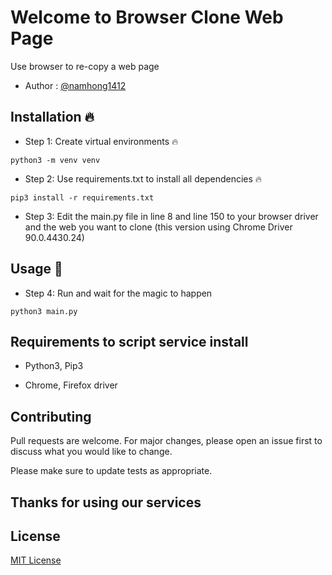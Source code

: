 # Welcome to Browser Clone Web Page

Use browser to re-copy a web page

- Author : [@namhong1412](https://github.com/namhong1412)

## Installation 🔥
- Step 1: Create virtual environments 🔥

`python3 -m venv venv`

- Step 2: Use requirements.txt to install all dependencies 🔥

`pip3 install -r requirements.txt`

- Step 3: Edit the main.py file in line 8 and line 150 to your browser driver and the web you want to clone (this version using Chrome Driver 90.0.4430.24)

## Usage 🚀
- Step 4: Run and wait for the magic to happen

`python3 main.py`

## Requirements to script service install
- Python3, Pip3

- Chrome, Firefox driver

## Contributing
Pull requests are welcome. For major changes, please open an issue first to discuss what you would like to change.

Please make sure to update tests as appropriate.

## Thanks for using our services

## License
[MIT License](https://choosealicense.com/licenses/mit/)